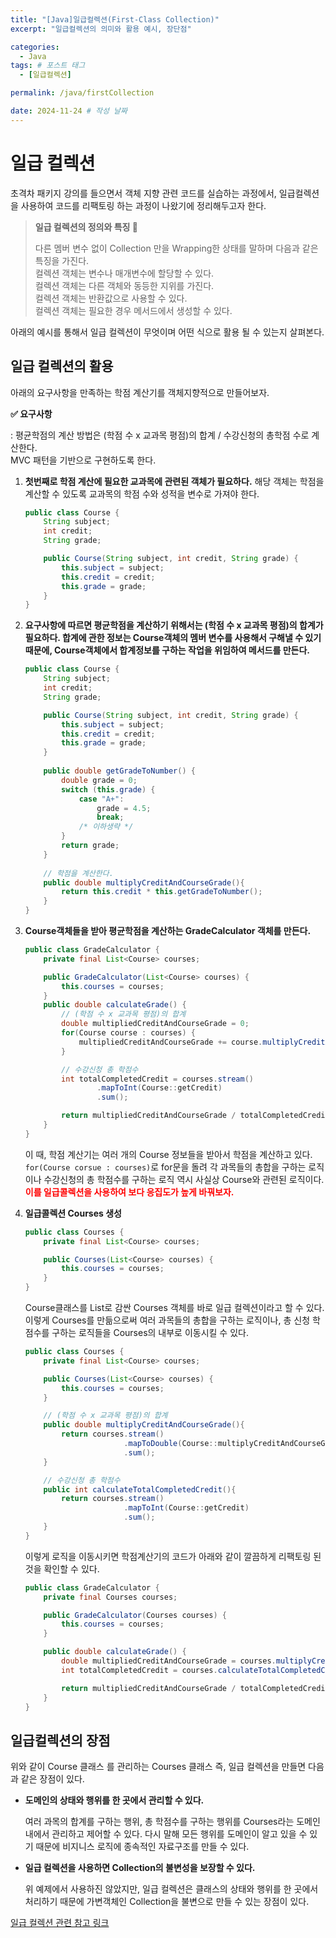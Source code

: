 ```yaml
---
title: "[Java]일급컬렉션(First-Class Collection)"
excerpt: "일급컬렉션의 의미와 활용 예시, 장단점"

categories:
  - Java
tags: # 포스트 태그
  - [일급컬렉션] 

permalink: /java/firstCollection

date: 2024-11-24 # 작성 날짜
---
```


# 일급 컬렉션

초격차 패키지 강의를 들으면서 객체 지향 관련 코드를 실습하는 과정에서, 일급컬렉션을 사용하여 코드를 리팩토링 하는 과정이 나왔기에 정리해두고자 한다.

> **일급 컬렉션의 정의와 특징 📌** 
>
> 다른 멤버 변수 없이 Collection 만을 Wrapping한 상태를 말하며 다음과 같은 특징을 가진다.<br>컬렉션 객체는 변수나 매개변수에 할당할 수 있다.<br>컬렉션 객체는 다른 객체와 동등한 지위를 가진다.<br>컬렉션 객체는 반환값으로 사용할 수 있다.<br>컬렉션 객체는 필요한 경우 메서드에서 생성할 수 있다.

아래의 예시를 통해서 일급 컬렉션이 무엇이며 어떤 식으로 활용 될 수 있는지 살펴본다.

## 일급 컬렉션의 활용

아래의 요구사항을 만족하는 학점 계산기를 객체지향적으로 만들어보자.

**✅ 요구사항**

: 평균학점의 계산 방법은 (학점 수 x 교과목 평점)의 합계 / 수강신청의 총학점 수로 계산한다.<br>MVC 패턴을 기반으로 구현하도록 한다.

1. **첫번째로 학점 계산에 필요한 교과목에 관련된 객체가 필요하다.** 
   해당 객체는 학점을 계산할 수 있도록 교과목의 학점 수와 성적을 변수로 가져야 한다.

   ```java
   public class Course {
       String subject;
       int credit;
       String grade;
   
       public Course(String subject, int credit, String grade) {
           this.subject = subject;
           this.credit = credit;
           this.grade = grade;
       }
   }
   ```

2. **요구사항에 따르면 평균학점을 계산하기 위해서는 (학점 수 x 교과목 평점)의 합계가 필요하다. 합계에 관한 정보는 Course객체의 멤버 변수를 사용해서 구해낼 수 있기 때문에, Course객체에서 합계정보를 구하는 작업을 위임하여 메서드를 만든다.**

   ```java
   public class Course {
       String subject;
       int credit;
       String grade;
   
       public Course(String subject, int credit, String grade) {
           this.subject = subject;
           this.credit = credit;
           this.grade = grade;
       }
     
       public double getGradeToNumber() {
           double grade = 0;
           switch (this.grade) {
               case "A+":
                   grade = 4.5;
                   break;
               /* 이하생략 */
           }
           return grade;
       }
     
       // 학점을 계산한다.
       public double multiplyCreditAndCourseGrade(){
           return this.credit * this.getGradeToNumber();
       }
   }
   ```

3. **Course객체들을 받아 평균학점을 계산하는 GradeCalculator 객체를 만든다.**
   
   ```java
   public class GradeCalculator {
       private final List<Course> courses;
   
       public GradeCalculator(List<Course> courses) {
           this.courses = courses;
       }
       public double calculateGrade() {
           // (학점 수 x 교과목 평점)의 합계
           double multipliedCreditAndCourseGrade = 0;
           for(Course course : courses) {
               multipliedCreditAndCourseGrade += course.multiplyCreditAndCourseGrade();
           }
   
           // 수강신청 총 학점수
           int totalCompletedCredit = courses.stream()
                   .mapToInt(Course::getCredit)
                   .sum();
   
           return multipliedCreditAndCourseGrade / totalCompletedCredit;
       }
   }
   ```
   
   이 때, 학점 계산기는 여러 개의 Course 정보들을 받아서 학점을 계산하고 있다. `for(Course corsue : courses)`로 for문을 돌려 각 과목들의 총합을 구하는 로직이나 수강신청의 총 학점수를 구하는 로직 역시 사실상 Course와 관련된 로직이다. **<span style="color:red">이를 일급콜렉션을 사용하여 보다 응집도가 높게 바꿔보자.</span>**
   
4. **일급콜렉션 Courses 생성**

   ```java
   public class Courses {
       private final List<Course> courses;
   
       public Courses(List<Course> courses) {
           this.courses = courses;
       }
   }
   ```

   Course클래스를 List로 감싼 Courses 객체를 바로 일급 컬렉션이라고 할 수 있다. 이렇게 Courses를 만듦으로써 여러 과목들의 총합을 구하는 로직이나, 총 신청 학점수를 구하는 로직들을 Courses의 내부로 이동시킬 수 있다.
   
   ```java
   public class Courses {
       private final List<Course> courses;
   
       public Courses(List<Course> courses) {
           this.courses = courses;
       }
   
       // (학점 수 x 교과목 평점)의 합계
       public double multiplyCreditAndCourseGrade(){
           return courses.stream()
                         .mapToDouble(Course::multiplyCreditAndCourseGrade)
                         .sum();
       }
   
       // 수강신청 총 학점수
       public int calculateTotalCompletedCredit(){
           return courses.stream()
                         .mapToInt(Course::getCredit)
                         .sum();
       }
   }
   
   ```
   
   이렇게 로직을 이동시키면 학점계산기의 코드가 아래와 같이 깔끔하게 리팩토링 된 것을 확인할 수 있다.
   
   ```java
   public class GradeCalculator {
       private final Courses courses;
   
       public GradeCalculator(Courses courses) {
           this.courses = courses;
       }
   
       public double calculateGrade() {
           double multipliedCreditAndCourseGrade = courses.multiplyCreditAndCourseGrade();
           int totalCompletedCredit = courses.calculateTotalCompletedCredit();
   
           return multipliedCreditAndCourseGrade / totalCompletedCredit;
       }
   }
   ```

## 일급컬렉션의 장점

위와 같이 Course 클래스 를 관리하는 Courses 클래스 즉, 일급 컬렉션을 만들면 다음과 같은 장점이 있다.

- **도메인의 상태와 행위를 한 곳에서 관리할 수 있다.**

  여러 과목의 합계를 구하는 행위, 총 학점수를 구하는 행위를 Courses라는 도메인 내에서 관리하고 제어할 수 있다. 다시 말해 모든 행위를 도메인이 알고 있을 수 있기 때문에 비지니스 로직에 종속적인 자료구조를 만들 수 있다.

- **일급 컬렉션을 사용하면 Collection의 불변성을 보장할 수 있다.**

  위 예제에서 사용하진 않았지만, 일급 컬렉션은 클래스의 상태와 행위를 한 곳에서 처리하기 때문에 가변객체인 Collection을 불변으로 만들 수 있는 장점이 있다. 

[일급 컬렉션 관련 참고 링크](https://jojoldu.tistory.com/412)
